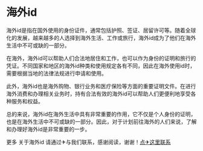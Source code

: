 # 海外id

海外id是指在国外使用的身份证件，通常包括护照、签证、居留许可等。随着全球化的发展，越来越多的人选择到海外生活、工作或旅行，海外id成为了他们在海外生活中不可或缺的一部分。

在海外，海外id可以帮助人们合法地居住和工作，也可以作为身份的证明和旅行的凭证。不同国家和地区的海外id种类和使用规定各有不同，因此在海外使用id时，需要根据当地的法律法规进行申请和使用。

此外，海外id也是海外购物、银行业务和医疗保险等方面的重要证明文件。在进行海外消费和办理相关业务时，持有合法有效的海外id可以帮助人们更便利地享受各种服务和权益。

总的来说，海外id在海外生活中具有非常重要的作用，它不仅是个人身份的证明，也是在海外生活中不可或缺的一部分。因此，对于计划前往海外的人们来说，了解和办理好海外id是非常重要的一步。

更多 关于海外id 请通过✈与我们联系，感谢阅读，谢谢！[点✈这里联系](https://ss.k02.cc)